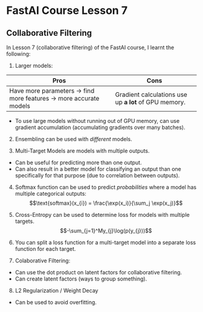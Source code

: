 # FastAI Course Lesson 7
## Collaborative Filtering
In Lesson 7 (collaborative filtering) of the FastAI course, I learnt the following:
1. Larger models:

| Pros | Cons |
|-|-|
| Have more parameters -> find more features -> more accurate models | Gradient calculations use up **a lot** of GPU memory.

* To use large models without running out of GPU memory, can use gradient accumulation (accumulating gradients over many batches).

2. Ensembling can be used with *different* models.

3. Multi-Target Models are models with multiple outputs.
* Can be useful for predicting more than one output.
* Can also result in a better model for classifying an output than one specifically for that purpose (due to correlation between outputs).

4. Softmax function can be used to predict *probabilities* where a model has multiple categorical outputs:
$$\text{softmax}(x_{i}) = \frac{\exp(x_i)}{\sum_j \exp(x_j)}$$

5. Cross-Entropy can be used to determine loss for models with multiple targets.
$$-\sum_{j=1}^My_{j}\log(p(y_{j}))$$

6. You can split a loss function for a multi-target model into a separate loss function for each target.

7. Colaborative Filtering:
* Can use the dot product on latent factors for collaborative filtering.
* Can create latent factors (ways to group something).

8. L2 Regularization / Weight Decay
* Can be used to avoid overfitting.
